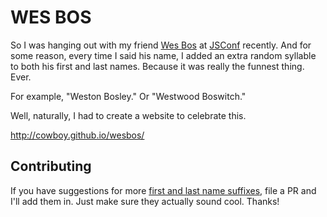 # WES BOS

So I was hanging out with my friend [Wes Bos](http://wesbos.com/) at [JSConf](http://2013.jsconf.us/) recently. And for some reason, every time I said his name, I added an extra random syllable to both his first and last names. Because it was really the funnest thing. Ever.

For example, "Weston Bosley." Or "Westwood Boswitch."

Well, naturally, I had to create a website to celebrate this.

<http://cowboy.github.io/wesbos/>

## Contributing

If you have suggestions for more [first and last name suffixes](https://github.com/cowboy/wesbos/blob/gh-pages/wesbos.js#L1-L4), file a PR and I'll add them in. Just make sure they actually sound cool. Thanks!
